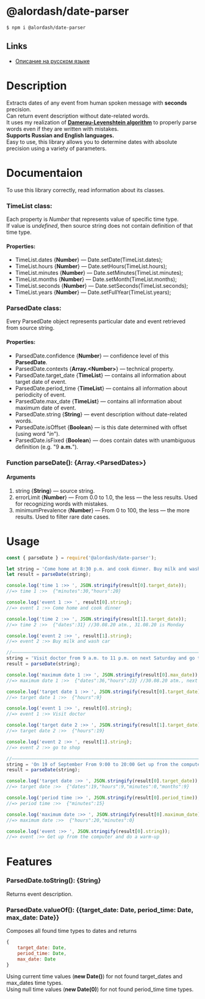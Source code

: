 # @alordash/date-parser

``` 
$ npm i @alordash/date-parser
```  

## Links

* [Описание на русском языке](README.md)  

# Description

Extracts dates of any event from human spoken message with **seconds** precision.  
Can return event description without date-related words.  
It uses my realization of **[Damerau-Levenshtein algorithm](https://github.com/alordash/damerau-levenshtein)** to properly parse words even if they are written with mistakes.  
**Supports Russian and English languages.**  
Easy to use, this library allows you to determine dates with absolute precision using a variety of parameters.  

# Documentaion

To use this library correctly, read information about its classes.  

### TimeList class:

Each property is *Number* that represents value of specific time type.  
If value is *undefined*, then source string does not contain definition of that time type.  

#### Properties:  

* TimeList.dates   {**Number**} —   Date.setDate(TimeList.dates);  
* TimeList.hours   {**Number**} —   Date.setHours(TimeList.hours);  
* TimeList.minutes {**Number**} —   Date.setMinutes(TimeList.minutes);  
* TimeList.months  {**Number**} —   Date.setMonth(TimeList.months);  
* TimeList.seconds {**Number**} —   Date.setSeconds(TimeList.seconds);  
* TimeList.years   {**Number**} —   Date.setFullYear(TimeList.years);  

### ParsedDate class:

Every ParsedDate object represents particular date and event retrieved from source string.

#### Properties:  

* ParsedDate.confidence     {**Number**}         — confidence level of this **ParsedDate**.  
* ParsedDate.contexts       {**Array.\<Number\>**} — technical property.  
* ParsedDate.target_date    {**TimeList**}       — contains all information about target date of event.  
* ParsedDate.period_time    {**TimeList**}       — contains all information about periodicity of event.  
* ParsedDate.max_date       {**TimeList**}       — contains all information about maximum date of event.  
* ParsedDate.string         {**String**}         — event description without date-related words.  
* ParsedDate.isOffset       {**Boolean**}        — is this date determined with offset (using word "*in*").  
* ParsedDate.isFixed        {**Boolean**}        — does contain dates with unambiguous definition (e.g. "9 **a.m.**").  

### Function parseDate(): {Array.\<ParsedDates\>}

#### Arguments

1. string {**String**} — source string.  
2. errorLimit {**Number**} — From 0.0 to 1.0, the less — the less results. Used for recognizing words with mistakes.  
3. minimumPrevalence {**Number**} — From 0 to 100, the less — the more results. Used to filter rare date cases.  

# Usage

```javascript
const { parseDate } = require('@alordash/date-parser');

let string = 'Come home at 8:30 p.m. and cook dinner. Buy milk and wash car on monday.';
let result = parseDate(string);

console.log('time 1 :>> ', JSON.stringify(result[0].target_date));
//=> time 1 :>>  {"minutes":30,"hours":20}

console.log('event 1 :>> ', result[0].string);
//=> event 1 :>> Come home and cook dinner

console.log('time 2 :>> ', JSON.stringify(result[1].target_date));
//=> time 2 :>>  {"dates":31} //30.08.20 atm., 31.08.20 is Monday

console.log('event 2 :>> ', result[1].string);
//=> event 2 :>> Buy milk and wash car

//————————————————————————————————————————————————————————————————————————————————————————————————————————————————————————————————
string = 'Visit doctor from 9 a.m. to 11 p.m. on next Saturday and go to shop at 7 p.m.';
result = parseDate(string);

console.log('maximum date 1 :>> ', JSON.stringify(result[0].max_date));
//=> maximum date 1 :>>  {"dates":36,"hours":23} //30.08.20 atm., next saturday is on 05.09.20, which is technically 36.08.20

console.log('target date 1 :>> ', JSON.stringify(result[0].target_date));
//=> target date 1 :>>  {"hours":9}

console.log('event 1 :>> ', result[0].string);
//=> event 1 :>> Visit doctor

console.log('target date 2 :>> ', JSON.stringify(result[1].target_date));
//=> target date 2 :>>  {"hours":19}

console.log('event 2 :>> ', result[1].string);
//=> event 2 :>> go to shop

//————————————————————————————————————————————————————————————————————————————————————————————————————————————————————————————————
string = 'On 19 of September From 9:00 to 20:00 Get up from the computer every 15 minutes and do a warm-up';
result = parseDate(string);

console.log('target date :>> ', JSON.stringify(result[0].target_date));
//=> target date :>>  {"dates":19,"hours":9,"minutes":0,"months":9}

console.log('period time :>> ', JSON.stringify(result[0].period_time));
//=> period time :>>  {"minutes":15}

console.log('maximum date :>> ', JSON.stringify(result[0].maximum_date));
//=> maximum date :>>  {"hours":20,"minutes":0}

console.log('event :>> ', JSON.stringify(result[0].string));
//=> event :>> Get up from the computer and do a warm-up
```

# Features

### ParsedDate.toString(): {String}

Returns event description.  

### ParsedDate.valueOf(): {{target_date: Date, period_time: Date, max_date: Date}}

Composes all found time types to dates and returns  
```javascript
{
    target_date: Date,  
    period_time: Date,  
    max_date: Date  
}
```  
Using current time values (**new Date()**) for not found target_dates and max_dates time types.  
Using null time values (**new Date(0)**) for not found period_time time types.  
